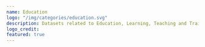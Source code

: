 ```yaml
---
name: Education
logo: "/img/categories/education.svg"
description: Datasets related to Education, Learning, Teaching and Training.
logo_credit: 
featured: true
---
```

